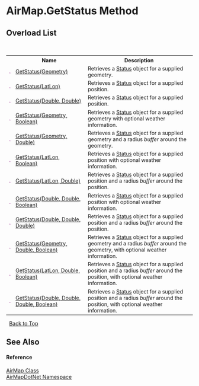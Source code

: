 # AirMap.GetStatus Method 
 


## Overload List
&nbsp;<table><tr><th></th><th>Name</th><th>Description</th></tr><tr><td>![Public method](media/pubmethod.gif "Public method")</td><td><a href="M_AirMapDotNet_AirMap_GetStatus">GetStatus(Geometry)</a></td><td>
Retrieves a <a href="T_AirMapDotNet_Entities_StatusAPI_Status">Status</a> object for a supplied geometry.</td></tr><tr><td>![Public method](media/pubmethod.gif "Public method")</td><td><a href="M_AirMapDotNet_AirMap_GetStatus_4">GetStatus(LatLon)</a></td><td>
Retrieves a <a href="T_AirMapDotNet_Entities_StatusAPI_Status">Status</a> object for a supplied position.</td></tr><tr><td>![Public method](media/pubmethod.gif "Public method")</td><td><a href="M_AirMapDotNet_AirMap_GetStatus_8">GetStatus(Double, Double)</a></td><td>
Retrieves a <a href="T_AirMapDotNet_Entities_StatusAPI_Status">Status</a> object for a supplied position.</td></tr><tr><td>![Public method](media/pubmethod.gif "Public method")</td><td><a href="M_AirMapDotNet_AirMap_GetStatus_1">GetStatus(Geometry, Boolean)</a></td><td>
Retrieves a <a href="T_AirMapDotNet_Entities_StatusAPI_Status">Status</a> object for a supplied geometry with optional weather information.</td></tr><tr><td>![Public method](media/pubmethod.gif "Public method")</td><td><a href="M_AirMapDotNet_AirMap_GetStatus_2">GetStatus(Geometry, Double)</a></td><td>
Retrieves a <a href="T_AirMapDotNet_Entities_StatusAPI_Status">Status</a> object for a supplied geometry and a radius *buffer* around the geometry.</td></tr><tr><td>![Public method](media/pubmethod.gif "Public method")</td><td><a href="M_AirMapDotNet_AirMap_GetStatus_5">GetStatus(LatLon, Boolean)</a></td><td>
Retrieves a <a href="T_AirMapDotNet_Entities_StatusAPI_Status">Status</a> object for a supplied position with optional weather information.</td></tr><tr><td>![Public method](media/pubmethod.gif "Public method")</td><td><a href="M_AirMapDotNet_AirMap_GetStatus_6">GetStatus(LatLon, Double)</a></td><td>
Retrieves a <a href="T_AirMapDotNet_Entities_StatusAPI_Status">Status</a> object for a supplied position and a radius *buffer* around the position.</td></tr><tr><td>![Public method](media/pubmethod.gif "Public method")</td><td><a href="M_AirMapDotNet_AirMap_GetStatus_9">GetStatus(Double, Double, Boolean)</a></td><td>
Retrieves a <a href="T_AirMapDotNet_Entities_StatusAPI_Status">Status</a> object for a supplied position with optional weather information.</td></tr><tr><td>![Public method](media/pubmethod.gif "Public method")</td><td><a href="M_AirMapDotNet_AirMap_GetStatus_10">GetStatus(Double, Double, Double)</a></td><td>
Retrieves a <a href="T_AirMapDotNet_Entities_StatusAPI_Status">Status</a> object for a supplied position and a radius *buffer* around the position.</td></tr><tr><td>![Public method](media/pubmethod.gif "Public method")</td><td><a href="M_AirMapDotNet_AirMap_GetStatus_3">GetStatus(Geometry, Double, Boolean)</a></td><td>
Retrieves a <a href="T_AirMapDotNet_Entities_StatusAPI_Status">Status</a> object for a supplied geometry and a radius *buffer* around the geometry, with optional weather information.</td></tr><tr><td>![Public method](media/pubmethod.gif "Public method")</td><td><a href="M_AirMapDotNet_AirMap_GetStatus_7">GetStatus(LatLon, Double, Boolean)</a></td><td>
Retrieves a <a href="T_AirMapDotNet_Entities_StatusAPI_Status">Status</a> object for a supplied position and a radius *buffer* around the position, with optional weather information.</td></tr><tr><td>![Public method](media/pubmethod.gif "Public method")</td><td><a href="M_AirMapDotNet_AirMap_GetStatus_11">GetStatus(Double, Double, Double, Boolean)</a></td><td>
Retrieves a <a href="T_AirMapDotNet_Entities_StatusAPI_Status">Status</a> object for a supplied position and a radius *buffer* around the position, with optional weather information.</td></tr></table>&nbsp;
<a href="#airmap.getstatus-method">Back to Top</a>

## See Also


#### Reference
<a href="T_AirMapDotNet_AirMap">AirMap Class</a><br /><a href="N_AirMapDotNet">AirMapDotNet Namespace</a><br />